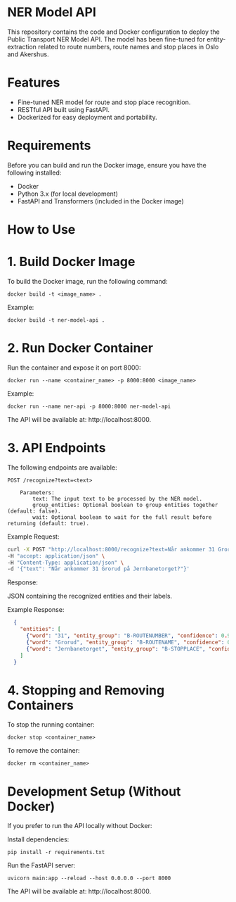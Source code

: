 # NER Model API

This repository contains the code and Docker configuration to deploy the Public Transport NER Model API. The model has been fine-tuned for entity-extraction related to route numbers, route names and stop places in Oslo and Akershus.

# Features
- Fine-tuned NER model for route and stop place recognition.
- RESTful API built using FastAPI.
- Dockerized for easy deployment and portability.

# Requirements

Before you can build and run the Docker image, ensure you have the following installed:
- Docker
- Python 3.x (for local development)
- FastAPI and Transformers (included in the Docker image)

# How to Use
# 1. Build Docker Image
To build the Docker image, run the following command:

```docker build -t <image_name> . ```

Example:

```docker build -t ner-model-api . ```
# 2. Run Docker Container

Run the container and expose it on port 8000:

```docker run --name <container_name> -p 8000:8000 <image_name> ```

Example:

```docker run --name ner-api -p 8000:8000 ner-model-api ```

The API will be available at: http://localhost:8000.
# 3. API Endpoints

The following endpoints are available:

    POST /recognize?text=<text>

        Parameters:
            text: The input text to be processed by the NER model.
            group_entities: Optional boolean to group entities together (default: false).
            wait: Optional boolean to wait for the full result before returning (default: true).

Example Request:

```bash
curl -X POST "http://localhost:8000/recognize?text=Når ankommer 31 Grorud på Jernbanetorget?" \
-H "accept: application/json" \
-H "Content-Type: application/json" \
-d '{"text": "Når ankommer 31 Grorud på Jernbanetorget?"}'
```

Response:

JSON containing the recognized entities and their labels.

Example Response:

```json
  {
    "entities": [
      {"word": "31", "entity_group": "B-ROUTENUMBER", "confidence": 0.98},
      {"word": "Grorud", "entity_group": "B-ROUTENAME", "confidence": 0.95},
      {"word": "Jernbanetorget", "entity_group": "B-STOPPLACE", "confidence": 0.96}
    ]
  }
```
# 4. Stopping and Removing Containers

To stop the running container:

```docker stop <container_name> ```

To remove the container:

``` docker rm <container_name> ```

# Development Setup (Without Docker)

If you prefer to run the API locally without Docker:

Install dependencies:

```pip install -r requirements.txt ```

Run the FastAPI server:

```uvicorn main:app --reload --host 0.0.0.0 --port 8000 ```

The API will be available at: http://localhost:8000.
